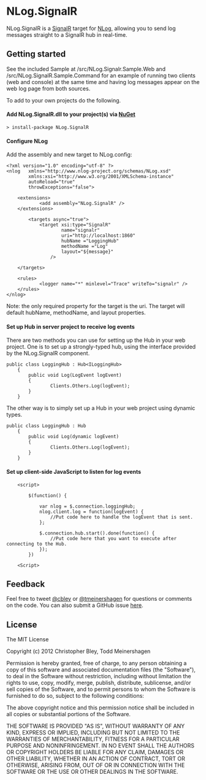 # NLog.SignalR

NLog.SignalR is a [SignalR](https://github.com/SignalR/SignalR) target for [NLog](https://github.com/jkowalski/NLog), allowing you to send log messages straight to a SignalR hub in real-time.

## Getting started

See the included Sample at /src/NLog.Signalr.Sample.Web and /src/NLog.SignalR.Sample.Command for an example of running two clients (web and console) at the same time and having log messages appear on the web log page from both sources.

To add to your own projects do the following.

#### Add NLog.SignalR.dll to your project(s) via [NuGet](http://www.nuget.org)

	> install-package NLog.SignalR

#### Configure NLog

Add the assembly and new target to NLog.config:

	<?xml version="1.0" encoding="utf-8" ?>
	<nlog 	xmlns="http://www.nlog-project.org/schemas/NLog.xsd"
      		xmlns:xsi="http://www.w3.org/2001/XMLSchema-instance"
      		autoReload="true"
      		throwExceptions="false">

  		<extensions>
    			<add assembly="NLog.SignalR" />
  		</extensions>

    		<targets async="true">
    			<target xsi:type="SignalR"
            			name="signalr"
            			uri="http://localhost:1860"
            			hubName ="LoggingHub"
            			methodName ="Log"
            			layout="${message}"
            		/>

  		</targets>
  		
		<rules>
    			<logger name="*" minlevel="Trace" writeTo="signalr" />
  		</rules>
	</nlog>

Note:  the only required property for the target is the uri.  The target will default hubName, methodName, and layout properties.

#### Set up Hub in server project to receive log events

There are two methods you can use for setting up the Hub in your web project.  One is to set up a strongly-typed hub, using the interface provided by the NLog.SignalR component.

	public class LoggingHub : Hub<ILoggingHub>
    	{
        	public void Log(LogEvent logEvent)
        	{
            		Clients.Others.Log(logEvent);
        	}
    	}

The other way is to simply set up a Hub in your web project using dynamic types.

	public class LoggingHub : Hub
    	{
        	public void Log(dynamic logEvent)
    		{
            		Clients.Others.Log(logEvent);
        	}
    	}

#### Set up client-side JavaScript to listen for log events

    	<script>
        
		    $(function() {
            	
			    var nlog = $.connection.loggingHub;
                nlog.client.log = function(logEvent) {
				    //Put code here to handle the logEvent that is sent.
			    };

                $.connection.hub.start().done(function() {
				    //Put code here that you want to execute after connecting to the Hub.
			    });
		    })		

        <Script>

## Feedback

Feel free to tweet [@cbley](http://twitter.com/cbley) or [@tmeinershagen](http://twitter.com/tmeinershagen) for questions or comments on the code.  You can also submit a GitHub issue [here](https://github.com/cbley/NLog.SignalR/issues).

## License

The MIT License

Copyright (c) 2012 Christopher Bley, Todd Meinershagen

Permission is hereby granted, free of charge, to any person obtaining a copy of this software and associated documentation files (the "Software"), to deal in the Software without restriction, including without limitation the rights to use, copy, modify, merge, publish, distribute, sublicense, and/or sell copies of the Software, and to permit persons to whom the Software is furnished to do so, subject to the following conditions:

The above copyright notice and this permission notice shall be included in all copies or substantial portions of the Software.

THE SOFTWARE IS PROVIDED "AS IS", WITHOUT WARRANTY OF ANY KIND, EXPRESS OR IMPLIED, INCLUDING BUT NOT LIMITED TO THE WARRANTIES OF MERCHANTABILITY, FITNESS FOR A PARTICULAR PURPOSE AND NONINFRINGEMENT. IN NO EVENT SHALL THE AUTHORS OR COPYRIGHT HOLDERS BE LIABLE FOR ANY CLAIM, DAMAGES OR OTHER LIABILITY, WHETHER IN AN ACTION OF CONTRACT, TORT OR OTHERWISE, ARISING FROM, OUT OF OR IN CONNECTION WITH THE SOFTWARE OR THE USE OR OTHER DEALINGS IN THE SOFTWARE.
